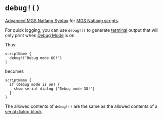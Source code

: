 # `debug!()`

[Advanced MGS Natlang Syntax](mgs/advanced_mgs_natlang_syntax) for [MGS Natlang scripts](mgs/scripts_mgs).

For quick logging, you can use `debug!()` to generate [terminal](hardware/terminal) output that will only print when [Debug Mode](debug/debug_mode) is on.

Thus:

```mgs
scriptName {
  debug!("Debug mode GO!")
}
```

becomes

```mgs
scriptName {
  if (debug mode is on) {
    show serial dialog {"Debug mode GO!"}
  }
}
```

The allowed contents of `debug!()` are the same as the allowed contents of a [serial dialog block](mgs/serial_dialog_block).
